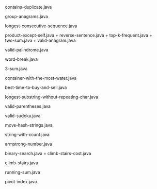 contains-duplicate.java

group-anagrams.java

longest-consecutive-sequence.java

product-except-self.java
+
reverse-sentence.java
+
top-k-frequent.java
+
two-sum.java
+
valid-anagram.java

valid-palindrome.java

word-break.java

3-sum.java

container-with-the-most-water.java

best-time-to-buy-and-sell.java

longest-substring-without-repeating-char.java

valid-parentheses.java

valid-sudoku.java

move-hash-strings.java

string-with-count.java

armstrong-number.java

binary-search.java
+
climb-stairs-cost.java

climb-stairs.java

running-sum.java

pivot-index.java